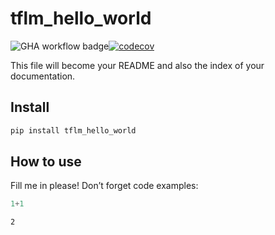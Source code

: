 tflm_hello_world
================

<!-- WARNING: THIS FILE WAS AUTOGENERATED! DO NOT EDIT! -->

![GHA workflow
badge](https://github.com/OhtuProjTinyML/tflm_hello_world_staging/workflows/CI/badge.svg)[![codecov](https://codecov.io/gh/OhtuProjTinyML/tflm_hello_world_staging/branch/main/graph/badge.svg?token=J9XY634ML5)](https://codecov.io/gh/OhtuProjTinyML/tflm_hello_world_staging)

This file will become your README and also the index of your
documentation.

## Install

``` sh
pip install tflm_hello_world
```

## How to use

Fill me in please! Don’t forget code examples:

``` python
1+1
```

    2
